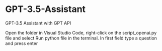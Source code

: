 # GPT-3.5-Assistant
GPT-3.5 Assistant with GPT API

Open the folder in Visual Studio Code, right-click on the script_openai.py file and select Run python file in the terminal. In first field type a question and press enter
